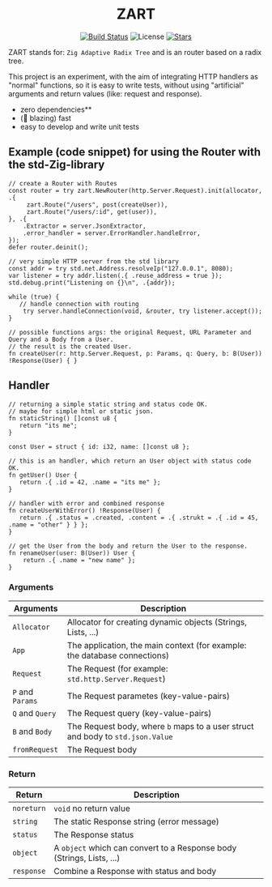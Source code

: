 <div align="center">

# ZART

[![Build Status](https://img.shields.io/github/actions/workflow/status/lima1909/zart/ci.yaml?style=for-the-badge)](https://github.com/lima1909/zart/actions)
![License](https://img.shields.io/github/license/lima1909/zart?style=for-the-badge)
[![Stars](https://img.shields.io/github/stars/lima1909/zart?style=for-the-badge)](https://github.com/lima1909/zart/stargazers)

</div>

ZART stands for: `Zig Adaptive Radix Tree` and is an router based on a radix tree.

This project is an experiment, with the aim of integrating HTTP handlers as  "normal" functions, so it is easy to write tests,
without using "artificial" arguments and return values (like: request and response).

- zero dependencies**
- (🚀 blazing) fast
- easy to develop and write unit tests


## Example (code snippet) for using the Router with the std-Zig-library

```zig
// create a Router with Routes
const router = try zart.NewRouter(http.Server.Request).init(allocator, .{
     zart.Route("/users", post(createUser)),
     zart.Route("/users/:id", get(user)),
}, .{
    .Extractor = server.JsonExtractor,
    .error_handler = server.ErrorHandler.handleError,
});
defer router.deinit();

// very simple HTTP server from the std library
const addr = try std.net.Address.resolveIp("127.0.0.1", 8080);
var listener = try addr.listen(.{ .reuse_address = true });
std.debug.print("Listening on {}\n", .{addr});

while (true) {
   // handle connection with routing
    try server.handleConnection(void, &router, try listener.accept());
}

// possible functions args: the original Request, URL Parameter and Query and a Body from a User. 
// the result is the created User.
fn createUser(r: http.Server.Request, p: Params, q: Query, b: B(User)) !Response(User) { }
```

## Handler

```zig
// returning a simple static string and status code OK.
// maybe for simple html or static json.
fn staticString() []const u8 {
   return "its me";
}

const User = struct { id: i32, name: []const u8 };

// this is an handler, which return an User object with status code OK.
fn getUser() User {
   return .{ .id = 42, .name = "its me" };
}

// handler with error and combined response
fn createUserWithError() !Response(User) {
   return .{ .status = .created, .content = .{ .strukt = .{ .id = 45, .name = "other" } } };
}

// get the User from the body and return the User to the response.
fn renameUser(user: B(User)) User {
    return .{ .name = "new name" };
}
```

### Arguments

| Arguments        | Description                                                                    |
|------------------|--------------------------------------------------------------------------------|
| `Allocator`      | Allocator for creating dynamic objects (Strings, Lists, ...)                   |
| `App`            | The application, the main context (for example: the database connections)      |
| `Request`        | The Request (for example: `std.http.Server.Request`)                           |
| `P` and `Params` | The Request parametes (key-value-pairs)                                        |
| `Q` and `Query`  | The Request query (key-value-pairs)                                            |
| `B` and `Body`   | The Request body, where `b` maps to a user struct and body to `std.json.Value` |
| `fromRequest`    | The Request body                                                               |

### Return

| Return           | Description                                                            |
|------------------|------------------------------------------------------------------------|
| `noreturn`       | `void` no return value                                                 |
| `string`         | The static Response string (error message)                             |
| `status`         | The Response status                                                    |
| `object`         | A `object` which can convert to a Response body (Strings, Lists, ...)  |
| `response`       | Combine a Response with status and body                                |

